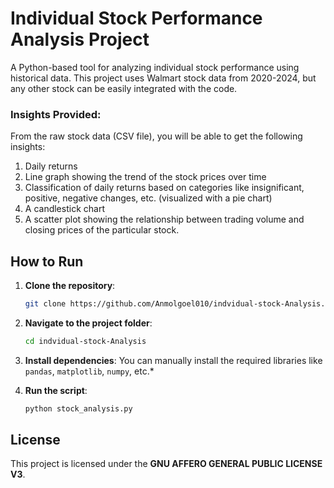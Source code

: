 # Individual Stock Performance Analysis Project

A Python-based tool for analyzing individual stock performance using historical data. This project uses Walmart stock data from 2020-2024, but any other stock can be easily integrated with the code.

### Insights Provided:
From the raw stock data (CSV file), you will be able to get the following insights:
1. Daily returns
2. Line graph showing the trend of the stock prices over time
3. Classification of daily returns based on categories like insignificant, positive, negative changes, etc. (visualized with a pie chart)
4. A candlestick chart
5. A scatter plot showing the relationship between trading volume and closing prices of the particular stock.

## How to Run

1. **Clone the repository**:
    ```bash
    git clone https://github.com/Anmolgoel010/indvidual-stock-Analysis.git
    ```

2. **Navigate to the project folder**:
    ```bash
    cd indvidual-stock-Analysis
    ```

3. **Install dependencies**:
    You can manually install the required libraries like `pandas`, `matplotlib`, `numpy`, etc.*

4. **Run the script**:
    ```bash
    python stock_analysis.py
    ```

## License

This project is licensed under the **GNU AFFERO GENERAL PUBLIC LICENSE V3**.
